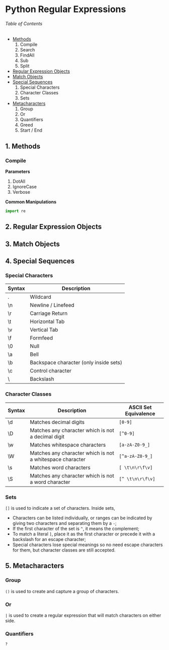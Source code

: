 # Python Regular Expressions


###### _Table of Contents_

- [Methods](#1-methods)
	1. Compile
	2. Search
	3. FindAll
	4. Sub
	5. Split
- [Regular Expression Objects](#2-regular-expression-objects)
- [Match Objects](#3-match-objects)
- [Special Sequences](#4-special-sequences)
	1. Special Characters
	2. Character Classes
	3. Sets
- [Metacharacters](#5-metacharacters)
	1. Group
	2. Or
	3. Quantifiers
	4. Greed
	5. Start / End


## 1. Methods

### Compile

**Parameters**

1. DotAll
2. IgnoreCase
3. Verbose

**Common Manipulations**

``` python
import re
```

## 2. Regular Expression Objects

## 3. Match Objects

## 4. Special Sequences

### Special Characters

| Syntax      | Description |
| ----------- | ----------- |
| .           | Wildcard 		|
| \n          | Newline / Linefeed 	|
| \r          | Carriage Return 	|
| \t          | Horizontal Tab 		|
| \v          | Vertical Tab 		|
| \f          | Formfeed 		|
| \0          | Null 			|
| \a          | Bell 					|
| \b          | Backspace character (only inside sets) 	|
| \c          | Control character 			|
| \\          | Backslash 				|

### Character Classes

| Syntax      | Description | ASCII Set Equivalence |
| ----------- | ----------- | ----------- |
| \d          | Matches decimal digits						| `[0-9]` 		|
| \D          | Matches any character which is not a decimal digit		| `[^0-9]` 		|
| \w          | Matches whitespace characters					| `[a-zA-Z0-9_]` 	|
| \W          | Matches any character which is not a whitespace character	| `[^a-zA-Z0-9_]` 	|
| \s          | Matches word characters						| `[ \t\n\r\f\v]` 	|
| \S          | Matches any character which is not a word character		| `[^ \t\n\r\f\v]` 	|

### Sets

`[]` is used to indicate a set of characters. Inside sets,

- Characters can be listed individually, or ranges can be indicated by giving two characters and separating them by a `-`;
- If the first character of the set is `^`, it means the complement;
- To match a literal `]`, place it as the first character or precede it with a backslash for an escape character;
- Special characters lose special meanings so no need escape characters for them, but character classes are still accepted.

## 5. Metacharacters

### Group

`()` is used to create and capture a group of characters.

### Or

`|` is used to create a regular expression that will match characters on either side.

### Quantifiers

`?`

